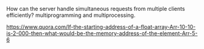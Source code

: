 How can the server handle simultaneous requests from multiple
clients efficiently? multiprogramming and multiprocessing.

https://www.quora.com/If-the-starting-address-of-a-float-array-Arr-10-10-is-2-000-then-what-would-be-the-memory-address-of-the-element-Arr-5-6
